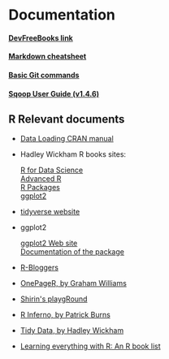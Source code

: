 # Documentation

#### [DevFreeBooks link](https://devfreebooks.github.io/#)

   
#### [Markdown cheatsheet](https://github.com/adam-p/markdown-here/wiki/Markdown-Cheatsheet)

#### [Basic Git commands](https://confluence.atlassian.com/bitbucketserver/basic-git-commands-776639767.html)

#### [Sqoop User Guide (v1.4.6)](https://sqoop.apache.org/docs/1.4.6/SqoopUserGuide.html)


## R Relevant documents

- [Data Loading CRAN manual](https://cran.r-project.org/doc/manuals/R-data.pdf)

- Hadley Wickham R books sites:

   [R for Data Science](http://r4ds.had.co.nz/)  
   [Advanced R](http://adv-r.had.co.nz/)  
   [R Packages](http://r-pkgs.had.co.nz/)  
   [ggplot2](http://ggplot2.org/book/)

- [tidyverse website](http://tidyverse.org/)  

- ggplot2  

  [ggplot2 Web site](http://ggplot2.org/)  
  [Documentation of the package](http://docs.ggplot2.org/)  
  
- [R-Bloggers](https://www.r-bloggers.com/)

- [OnePageR, by Graham Williams](https://togaware.com/onepager/)  
  
- [Shirin's playgRound](https://shiring.github.io/)  

- [R Inferno, by Patrick Burns](http://www.burns-stat.com/pages/Tutor/R_inferno.pdf)  

- [Tidy Data, by Hadley Wickham](http://vita.had.co.nz/papers/tidy-data.pdf)  

- [Learning everything with R: An R book list](http://statisticalestimation.blogspot.com.es/2015/05/best-books-for-learning-statistical.html)
